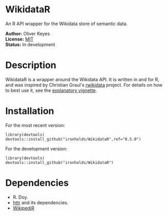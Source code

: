 WikidataR
=========

An R API wrapper for the Wikidata store of semantic data.

__Author:__ Oliver Keyes<br/>
__License:__ [MIT](http://opensource.org/licenses/MIT)<br/>
__Status:__ In development

Description
======
WikidataR is a wrapper around the Wikidata API. It is written in and for R, and was inspired by Christian Graul's
[rwikidata](https://github.com/chgrl/rwikidata) project. For details on how to best use it, see the [explanatory
vignette](https://github.com/Ironholds/WikidataR/blob/master/vignettes/Introduction.Rmd).

Installation
======

For the most recent version:

    library(devtools)
    devtools::install_github("ironholds/WikidataR",ref="0.5.0")
    
For the development version:

    library(devtools)
    devtools::install_github("ironholds/WikidataR")
    
Dependencies
======
* R. Doy.
* [httr](http://cran.r-project.org/web/packages/httr/index.html) and its dependencies.
* [WikipediR](https://github.com/Ironholds/WikipediR)